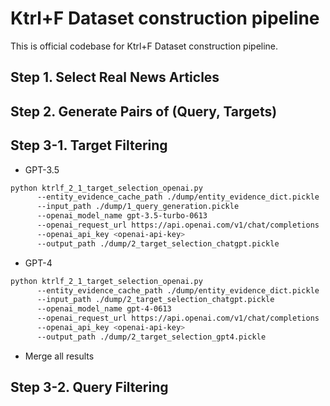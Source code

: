 # Ktrl+F Dataset construction pipeline
This is official codebase for Ktrl+F Dataset construction pipeline.

## Step 1. Select Real News Articles
## Step 2. Generate Pairs of (Query, Targets)
## Step 3-1. Target Filtering
- GPT-3.5
```sh
python ktrlf_2_1_target_selection_openai.py
      --entity_evidence_cache_path ./dump/entity_evidence_dict.pickle
      --input_path ./dump/1_query_generation.pickle
      --openai_model_name gpt-3.5-turbo-0613
      --openai_request_url https://api.openai.com/v1/chat/completions
      --openai_api_key <openai-api-key>
      --output_path ./dump/2_target_selection_chatgpt.pickle
```
- GPT-4
```sh
python ktrlf_2_1_target_selection_openai.py
      --entity_evidence_cache_path ./dump/entity_evidence_dict.pickle
      --input_path ./dump/2_target_selection_chatgpt.pickle
      --openai_model_name gpt-4-0613
      --openai_request_url https://api.openai.com/v1/chat/completions
      --openai_api_key <openai-api-key>
      --output_path ./dump/2_target_selection_gpt4.pickle
```

- Merge all results

## Step 3-2. Query Filtering